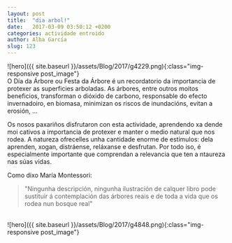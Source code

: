 ```yaml
---
layout: post
title:  "dia arbol!"
date:   2017-03-09 03:50:12 +0200
categories: actividade entroido
author: Alba García
slug: 123
---
```


![hero]({{ site.baseurl }}/assets/Blog/2017/g4229.png){:class="img-responsive post_image"}
<br>
O Día da Árbore ou Festa da Árbore é un recordatorio da importancia de protexer as superficies arboladas. As árbores, entre outros moitos beneficios, transforman o dióxido de carbono, responsable do efecto invernadoiro, en biomasa, minimizan os riscos de inundacións, evitan a erosión, ...

Os nosos paxariños disfrutaron con esta actividade, aprendendo xa dende moi cativos a importancia de protexer e manter o medio natural que nos rodea. 
A natureza ofrecelles unha cantidade enorme de estímulos: dela aprenden, xogan, distráense, reláxanse e desfrutan. Por todo iso, é especialmente importante que comprendan a relevancia que ten a ntaureza nas súas vidas.

Como dixo María Montessori:
>"Ningunha descripción, ningunha ilustración de calquer libro pode sustituir á contemplación das árbores reais e de toda a vida que os rodea nun bosque real"

<br>
![hero]({{ site.baseurl }}/assets/Blog/2017/g4848.png){:class="img-responsive post_image"}